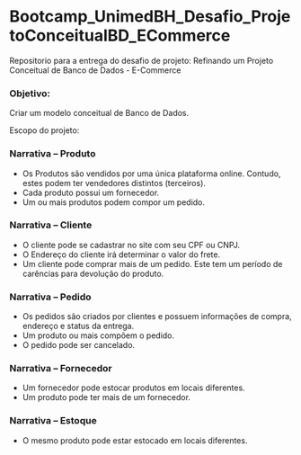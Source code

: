 # Bootcamp_UnimedBH_Desafio_ProjetoConceitualBD_ECommerce

Repositorio para a entrega do desafio de projeto: Refinando um Projeto Conceitual de Banco de Dados - E-Commerce 

### Objetivo:

Criar um modelo conceitual de Banco de Dados.

Escopo do projeto:

### Narrativa – Produto

* Os Produtos são vendidos por uma única plataforma online. Contudo, estes podem ter vendedores distintos (terceiros).<br>
*	Cada produto possui um fornecedor.<br>
*	Um ou mais produtos podem compor um pedido.<br>

### Narrativa – Cliente

*	O cliente pode se cadastrar no site com seu CPF ou CNPJ.<br>
*	O Endereço do cliente irá determinar o valor do frete.<br>
*	Um cliente pode comprar mais de um pedido. Este tem um período de carências para devolução do produto.<br>

### Narrativa – Pedido

*	Os pedidos são criados por clientes e possuem informações de compra, endereço e status da entrega.<br>
*	Um produto ou mais compõem o pedido.<br>
*	O pedido pode ser cancelado.<br>

### Narrativa – Fornecedor

* Um fornecedor pode estocar produtos em locais diferentes.
* Um produto pode ter mais de um fornecedor.

### Narrativa – Estoque

* O mesmo produto pode estar estocado em locais diferentes.

